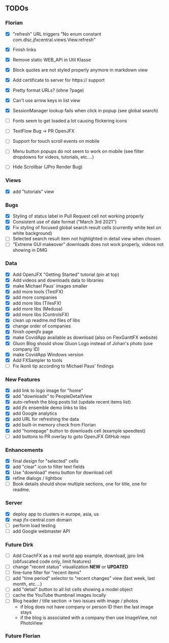 ## TODOs

### Florian

- [x] "refresh" URL triggers "No enum constant com.dlsc.jfxcentral.views.View.refresh"
- [X] Finish links
- [X] Remove static WEB_API in Util Klasse
- [X] Block quotes are not styled properly anymore in markdown view
- [X] Add certificate to server for https:// support
- [X] Pretty format URLs? (ohne ?page)
- [X] Can't use arrow keys in list view
- [X] SessionManager lookup fails when click in popup (see global search)

- [ ] Fonts seem to get loaded a lot causing flickering icons
- [ ] TextFlow Bug -> PR OpenJFX
- [ ] Support for touch scroll events on mobile
- [ ] Menu button popups do not seem to work on mobile (see filter dropdowns for videos, tutorials, etc....)

- [ ] Hide Scrollbar (JPro Render Bug)

### Views

- [X] add "tutorials" view

### Bugs

- [X] Styling of status label in Pull Request cell not working properly
- [X] Consistent use of date format ("March 3rd 2021")
- [X] Fix styling of focused global search result cells (currently white text on white background)
- [ ] Selected search result item not highlighted in detail view when chosen
- [ ] "Extreme GUI makeover" downloads does not work properly, videos not showing in DMG

### Data
- [X] Add OpenJFX "Getting Started" tutorial (pin at top)
- [X] Add videos and downloads data to libraries
- [X] make Michael Paus' images smaller
- [X] add more tools (TestFX)
- [X] add more companies
- [X] add more libs (TilesFX)
- [X] add more libs (Medusa)
- [X] add more libs (ControlsFX)
- [X] clean up readme.md files of libs
- [X] change order of companies
- [X] finish openjfx page
- [X] make CovidApp available as download (also on FlexGanttFX website)
- [X] Gluon Blog should show Gluon Logo instead of Johan's photo (use company ID)
- [X] make CovidApp Windows version
- [X] Add FXSampler to tools
- [ ] Fix ikonli tip according to Michael Paus' findings

### New Features
- [X] add link to logo image for "home"
- [X] add "downloads" to PeopleDetailView
- [X] auto-refresh the blog posts list (update recent items list)
- [X] add jfx ensemble demo links to libs
- [X] add Google analytics
- [X] add URL for refreshing the data
- [X] add built-in memory check from Florian
- [X] add "homepage" button to downloads cell (example speedtest)
- [ ] add buttons to PR overlay to goto OpenJFX GitHub repo

### Enhancements

- [X] final design for "selected" cells
- [X] add "clear" icon to filter text fields
- [X] Use "download" menu button for download cell  
- [X] refine dialogs / lightbox
- [ ] Book details should show multiple sections, one for title, one for readme.

### Server
- [X] deploy app to clusters in europe, asia, us
- [X] map jfx-central.com domain
- [ ] perform load testing
- [ ] add Google webmaster API

### Future Dirk

- [ ] Add CoachFX as a real world app example, download, jpro link (obfuscated code only, limit features)
- [ ] change "recent status" visualization **NEW** or **UPDATED**
- [ ] fine-tune filter for "recent items"
- [ ] add "time period" selector to "recent changes" view (last week, last month, etc....)
- [ ] add "detail" button to all list cells showing a model object
- [ ] cache the YouTube thumbnail images locally
- [ ] Blog header / title section -> two issues with image / photos
  - if blog does not have company or person ID then the last image stays
  - if the blog is associated with a company then use ImageView, not PhotoView

### Future Florian


